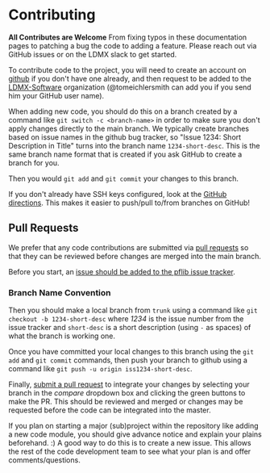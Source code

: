 # Contributing

**All Contributes are Welcome**
From fixing typos in these documentation pages to patching a bug the code to adding a feature.
Please reach out via GitHub issues or on the LDMX slack to get started.

To contribute code to the project, you will need to create an account on [github](https://github.com/) if you don't have one already, and then request to be added to the [LDMX-Software](https://github.com/orgs/LDMX-Software/) organization (@tomeichlersmith can add you if you send him your GitHub user name).

When adding new code, you should do this on a branch created by a command like
`git switch -c <branch-name>` in order to make sure you don't apply changes directly to the main branch.
We typically create branches based on issue names in the github bug tracker,
so "Issue 1234: Short Description in Title" turns into the branch name `1234-short-desc`.
This is the same branch name format that is created if you ask GitHub to create a branch for you.

Then you would `git add` and `git commit` your changes to this branch.

If you don't already have SSH keys configured, look at the [GitHub directions](https://help.github.com/en/github/authenticating-to-github/generating-a-new-ssh-key-and-adding-it-to-the-ssh-agent). This makes it easier to push/pull to/from branches on GitHub!

## Pull Requests

We prefer that any code contributions are submitted via [pull requests](https://help.github.com/articles/creating-a-pull-request/) so that they can be reviewed before changes are merged into the main branch.

Before you start, an [issue should be added to the pflib issue tracker](https://github.com/LDMX-Software/pflib/issues/new).

### Branch Name Convention
Then you should make a local branch from `trunk` using a command like `git checkout -b 1234-short-desc` where _1234_ is the issue number from the issue tracker and `short-desc` is a short description (using `-` as spaces) of what the branch is working one.

Once you have committed your local changes to this branch using the `git add` and `git commit` commands, then push your branch to github using a command like `git push -u origin iss1234-short-desc`.

Finally, [submit a pull request](https://github.com/LDMX-Software/pflib/compare) to integrate your changes by selecting your branch in the _compare_ dropdown box and clicking the green buttons to make the PR.  This should be reviewed and merged or changes may be requested before the code can be integrated into the master.

If you plan on starting a major (sub)project within the repository like adding a new code module, you should give advance notice and explain your plains beforehand. :) A good way to do this is to create a new issue. This allows the rest of the code development team to see what your plan is and offer comments/questions.

